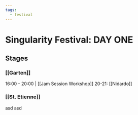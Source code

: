 ```yaml
---
tags:
  - festival
---
```


# Singularity Festival: DAY ONE

## Stages

### [[Garten]]

16:00 - 20:00 | [[Jam Session Workshop]]
20-21: [[Nidardo]]

### [[St. Etienne]]

asd
asd
